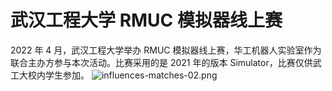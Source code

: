 # 武汉工程大学 RMUC 模拟器线上赛
2022 年 4 月，武汉工程大学举办 RMUC 模拟器线上赛，华工机器人实验室作为联合主办方参与本次活动。比赛采用的是 2021 年的版本 Simulator，比赛仅供武工大校内学生参加。
![influences-matches-02.png](/static/images/influences-matches-02.png)